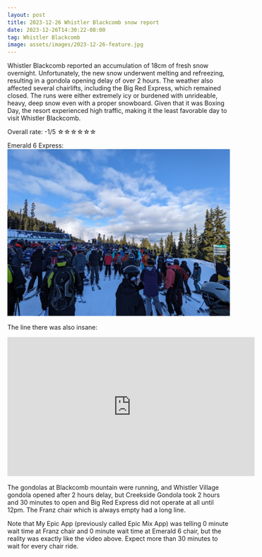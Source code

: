 ```yaml
---
layout: post
title: 2023-12-26 Whistler Blackcomb snow report
date: 2023-12-26T14:30:22-08:00
tag: Whistler Blackcomb
image: assets/images/2023-12-26-feature.jpg
---
```

Whistler Blackcomb reported an accumulation of 18cm of fresh snow overnight. Unfortunately, the new snow underwent melting and refreezing, resulting in a gondola opening delay of over 2 hours. The weather also affected several chairlifts, including the Big Red Express, which remained closed. The runs were either extremely icy or burdened with unrideable, heavy, deep snow even with a proper snowboard. Given that it was Boxing Day, the resort experienced high traffic, making it the least favorable day to visit Whistler Blackcomb.

Overall rate: -1/5 ☆☆☆☆☆☆

Emerald 6 Express:
![](/assets/images/2023-12-26-emerald-6-express.jpg)

The line there was also insane:
<iframe width="560" height="315" src="https://www.youtube.com/embed/DniUUVS_BO0?si=tQ7y9nAqIoPJ_4Wq" title="YouTube video player" frameborder="0" allow="accelerometer; autoplay; clipboard-write; encrypted-media; gyroscope; picture-in-picture; web-share" allowfullscreen></iframe>

The gondolas at Blackcomb mountain were running, and Whistler Village gondola opened after 2 hours delay, but Creekside Gondola took 2 hours and 30 minutes to open and Big Red Express did not operate at all until 12pm. The Franz chair which is always empty had a long line.

Note that My Epic App (previously called Epic Mix App) was telling 0 minute wait time at Franz chair and 0 minute wait time at Emerald 6 chair, but the reality was exactly like the video above. Expect more than 30 minutes to wait for every chair ride.
